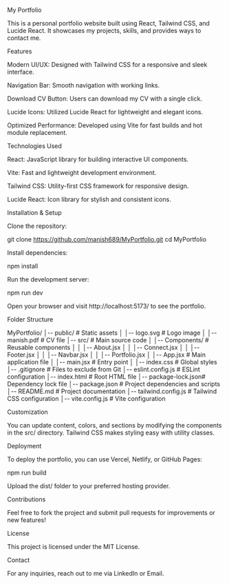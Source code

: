 My Portfolio

This is a personal portfolio website built using React, Tailwind CSS, and Lucide React. It showcases my projects, skills, and provides ways to contact me.

Features

Modern UI/UX: Designed with Tailwind CSS for a responsive and sleek interface.

Navigation Bar: Smooth navigation with working links.

Download CV Button: Users can download my CV with a single click.

Lucide Icons: Utilized Lucide React for lightweight and elegant icons.

Optimized Performance: Developed using Vite for fast builds and hot module replacement.

Technologies Used

React: JavaScript library for building interactive UI components.

Vite: Fast and lightweight development environment.

Tailwind CSS: Utility-first CSS framework for responsive design.

Lucide React: Icon library for stylish and consistent icons.

Installation & Setup

Clone the repository:

git clone https://github.com/manish689/MyPortfolio.git
cd MyPortfolio

Install dependencies:

npm install

Run the development server:

npm run dev

Open your browser and visit http://localhost:5173/ to see the portfolio.

Folder Structure

MyPortfolio/
│-- public/          # Static assets
│   │-- logo.svg     # Logo image
│   │-- manish.pdf   # CV file
│-- src/             # Main source code
│   │-- Components/  # Reusable components
│   │   │-- About.jsx
│   │   │-- Connect.jsx
│   │   │-- Footer.jsx
│   │   │-- Navbar.jsx
│   │   │-- Portfolio.jsx
│   │-- App.jsx      # Main application file
│   │-- main.jsx     # Entry point
│   │-- index.css    # Global styles
│-- .gitignore       # Files to exclude from Git
│-- eslint.config.js # ESLint configuration
│-- index.html       # Root HTML file
│-- package-lock.json# Dependency lock file
│-- package.json     # Project dependencies and scripts
│-- README.md        # Project documentation
│-- tailwind.config.js  # Tailwind CSS configuration
│-- vite.config.js      # Vite configuration

Customization

You can update content, colors, and sections by modifying the components in the src/ directory. Tailwind CSS makes styling easy with utility classes.

Deployment

To deploy the portfolio, you can use Vercel, Netlify, or GitHub Pages:

npm run build

Upload the dist/ folder to your preferred hosting provider.

Contributions

Feel free to fork the project and submit pull requests for improvements or new features!

License

This project is licensed under the MIT License.

Contact

For any inquiries, reach out to me via LinkedIn or Email.

